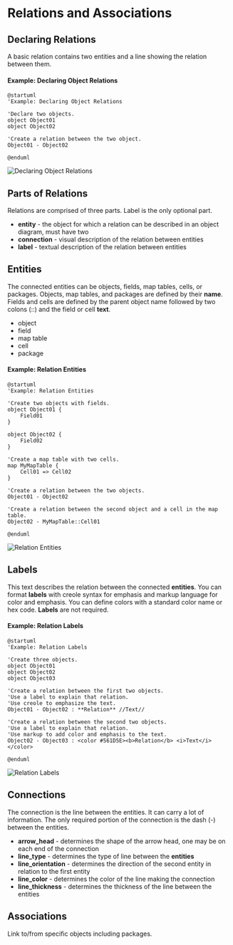 # Relations and Associations

## Declaring Relations

A basic relation contains two entities and a line showing the relation between them.

#### Example: Declaring Object Relations

```
@startuml
'Example: Declaring Object Relations

'Declare two objects.
object Object01
object Object02

'Create a relation between the two object.
Object01 - Object02

@enduml
```

![Declaring Object Relations](../../../../.gitbook/assets/Relations01\_declaration.png)

## Parts of Relations

Relations are comprised of three parts. Label is the only optional part.

* **entity** - the object for which a relation can be described in an object diagram, must have two
* **connection** - visual description of the relation between entities
* **label** - textual description of the relation between entities

## Entities

The connected entities can be objects, fields, map tables, cells, or packages. Objects, map tables, and packages are defined by their **name**. Fields and cells are defined by the parent object name followed by two colons (::) and the field or cell **text**.

* object
* field
* map table
* cell
* package

#### Example: Relation Entities

```
@startuml
'Example: Relation Entities

'Create two objects with fields.
object Object01 {
    Field01
}

object Object02 {
    Field02
}

'Create a map table with two cells.
map MyMapTable {
    Cell01 => Cell02
}

'Create a relation between the two objects.
Object01 - Object02

'Create a relation between the second object and a cell in the map table.
Object02 - MyMapTable::Cell01

@enduml
```

![Relation Entities](../../../../.gitbook/assets/Relations02\_entities.png)

## Labels

This text describes the relation between the connected **entities**.  You can format **labels** with creole syntax for emphasis and markup language for color and emphasis. You can define colors with a standard color name or hex code. **Labels** are not required.

#### Example: Relation Labels

```
@startuml
'Example: Relation Labels

'Create three objects.
object Object01 
object Object02
object Object03

'Create a relation between the first two objects.
'Use a label to explain that relation.
'Use creole to emphasize the text.
Object01 - Object02 : **Relation** //Text//

'Create a relation between the second two objects.
'Use a label to explain that relation.
'Use markup to add color and emphasis to the text.
Object02 - Object03 : <color #561D5E><b>Relation</b> <i>Text</i></color>

@enduml
```

![Relation Labels](../../../../.gitbook/assets/Relations03\_connections.png)

## Connections

The connection is the line between the entities. It can carry a lot of information. The only required portion of the connection is the dash (-) between the entities.

* **arrow\_head** - determines the shape of the arrow head, one may be on each end of the connection
* **line\_type** - determines the type of line between the **entities**
* **line\_orientation** - determines the direction of the second entity in relation to the first entity
* **line\_color** - determines the color of the line making the connection
* **line\_thickness** - determines the thickness of the line between the entities

## Associations

Link to/from specific objects including packages.
